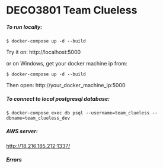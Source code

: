# DECO3801 Team Clueless

##### To run locally:
```
$ docker-compose up -d --build
```

Try it on: http://localhost:5000

or on Windows, get your docker machine ip from:
```
$ docker-compose up -d --build
```

Then open: http://your_docker_machine_ip:5000

##### To connect to local postgresql database:

```
$ docker-compose exec db psql --username=team_clueless --dbname=team_clueless_dev
```

##### AWS server:

http://18.216.185.212:1337/

##### Errors
